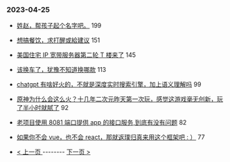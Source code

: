 ### 2023-04-25 
- [姓赵，帮孩子起个名字吧。](https://www.v2ex.com/t/935271) 199
- [想搞餐饮，求打醒或給建议](https://www.v2ex.com/t/935237) 151
- [美国住宅 IP 宽带服务器第二轮 T 楼来了](https://www.v2ex.com/t/935151) 145
- [该换车了，犹豫不知道换哪款](https://www.v2ex.com/t/935364) 113
- [chatgpt 有啥好火的，不就是深度实时搜索引擎，加上语义理解吗](https://www.v2ex.com/t/935377) 99
- [原神为什么会这么火？十几年二次元昨天第一次玩，感觉这游戏毫无创新，玩了半小时就腻了](https://www.v2ex.com/t/935202) 92
- [老项目使用 8081 端口提供 app 的接口服务,到底有没有问题](https://www.v2ex.com/t/935265) 82
- [如果你不会 vue，也不会 react，那就返璞归真来用这个框架吧 : ）](https://www.v2ex.com/t/935283) 77 

- [ < 上一页 ](https://github.com/able8/v2ex-hot-record/blob/master/2023-04-24.md) -------- [ 下一页 > ](https://github.com/able8/v2ex-hot-record/blob/master/2023-04-26.md)